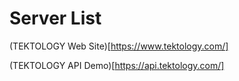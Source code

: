 # Server List

(TEKTOLOGY Web Site)[https://www.tektology.com/]


(TEKTOLOGY API Demo)[https://api.tektology.com/]